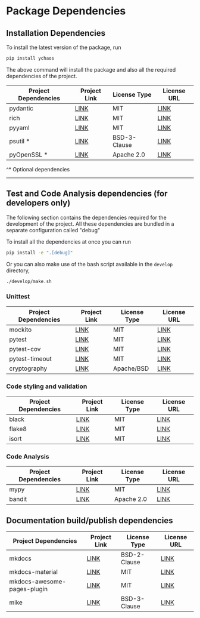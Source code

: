 # Package Dependencies

## Installation Dependencies

To install the latest version of the package, run

```bash
pip install ychaos
```

The above command will install the package and also all
the required dependencies of the project.

| Project Dependencies | Project Link                                     | License Type        | License URL                                                          |
| -------------------- | ------------------------------------------------ | --------------------| -------------------------------------------------------------------- |
| pydantic             | [LINK](https://github.com/samuelcolvin/pydantic) | MIT                 | [LINK](https://github.com/samuelcolvin/pydantic/blob/master/LICENSE) |
| rich                 | [LINK](https://github.com/willmcgugan/rich)      | MIT                 | [LINK](https://github.com/willmcgugan/rich/blob/master/LICENSE)      |
| pyyaml               | [LINK](https://github.com/yaml/pyyaml)           | MIT                 | [LINK](https://github.com/yaml/pyyaml/blob/master/LICENSE)           |
| psutil  *            | [LINK](https://github.com/giampaolo/psutil)      | BSD-3-Clause        | [LINK](https://github.com/giampaolo/psutil/blob/master/LICENSE)
| pyOpenSSL *          | [LINK](https://github.com/pyca/pyopenssl)        | Apache 2.0          | [LINK](https://github.com/pyca/pyopenssl/blob/main/LICENSE)

^* Optional dependencies

----

## Test and Code Analysis dependencies (for developers only)

The following section contains the dependencies required for the
development of the project. All these dependencies are bundled in a
separate configuration called "debug"

To install all the dependencies at once you can run

```bash
pip install -e ".[debug]"
```

Or you can also make use of the bash script available in the `develop`
directory,

```bash
./develop/make.sh
```

### Unittest

| Project Dependencies | Project Link                                           | License Type         | License URL                                                                |
| -------------------- | -----------------------------------------------        | -------------------- | -------------------------------------------------------------------        |
| mockito              | [LINK](https://github.com/kaste/mockito-python)        | MIT                  | [LINK](https://github.com/kaste/mockito-python/blob/master/LICENSE)        |
| pytest               | [LINK](https://github.com/pytest-dev/pytest)           | MIT                  | [LINK](https://github.com/pytest-dev/pytest/blob/master/LICENSE)           |
| pytest-cov           | [LINK](https://github.com/pytest-dev/pytest-cov)       | MIT                  | [LINK](https://github.com/pytest-dev/pytest-cov/blob/master/LICENSE)       |
| pytest-timeout       | [LINK](https://github.com/pytest-dev/pytest-timeout)   | MIT                  | [LINK](https://github.com/pytest-dev/pytest-timeout/blob/master/LICENSE)   |
| cryptography         | [LINK](https://github.com/pyca/cryptography)           | Apache/BSD           | [LINK](https://github.com/pyca/cryptography/blob/main/LICENSE)             |

### Code styling and validation

| Project Dependencies | Project Link                            | License Type | License URL                                                 |
| -------------------- | --------------------------------------- | ------------ | ----------------------------------------------------------- |
| black                | [LINK](https://github.com/psf/black)    | MIT          | [LINK](https://github.com/psf/black/blob/master/LICENSE)    |
| flake8               | [LINK](https://github.com/PyCQA/flake8) | MIT          | [LINK](https://github.com/psf/black/blob/master/LICENSE)    |
| isort                | [LINK](https://github.com/PyCQA/isort)  | MIT          | [LINK](https://github.com/PyCQA/isort/blob/develop/LICENSE) |

### Code Analysis

| Project Dependencies | Project Link                            | License Type | License URL                                                 |
| -------------------- | --------------------------------------- | ------------ | ----------------------------------------------------------- |
| mypy                 | [LINK](https://github.com/python/mypy)  | MIT          | [LINK](https://github.com/python/mypy/blob/master/LICENSE)  |
| bandit               | [LINK](https://github.com/PyCQA/bandit) | Apache 2.0   | [LINK](https://github.com/PyCQA/bandit/blob/master/LICENSE) |

## Documentation build/publish dependencies

| Project Dependencies          | Project Link                                                          | License Type | License URL                                                                                |
| --------------------          | ------------------------------------------------------                | ------------ | -----------------------------------------------------------------------------              |
| mkdocs                        | [LINK](https://github.com/mkdocs/mkdocs)                              | BSD-2-Clause | [LINK](https://github.com/mkdocs/mkdocs/blob/master/LICENSE)                               |
| mkdocs-material               | [LINK](https://github.com/squidfunk/mkdocs-material/)                 | MIT          | [LINK](https://github.com/squidfunk/mkdocs-material/blob/master/LICENSE)                   |
| mkdocs-awesome-pages-plugin   | [LINK](https://github.com/lukasgeiter/mkdocs-awesome-pages-plugin)    | MIT          | [LINK](https://github.com/lukasgeiter/mkdocs-awesome-pages-plugin/blob/master/LICENSE.md)  |
| mike                          | [LINK](https://github.com/jimporter/mike)                             | BSD-3-Clause | [LINK](https://github.com/jimporter/mike)                                                  |
